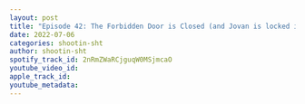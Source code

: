 ```yaml
---
layout: post
title: "Episode 42: The Forbidden Door is Closed (and Jovan is locked inside)"
date: 2022-07-06
categories: shootin-sht
author: shootin-sht
spotify_track_id: 2nRmZWaRCjguqW0MSjmcaO
youtube_video_id: 
apple_track_id: 
youtube_metadata: 
---
```

